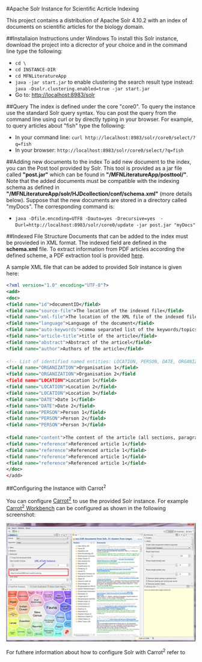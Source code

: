 #Apache Solr Instance for Scientific Acrticle Indexing

This project contains a distribution of Apache Solr 4.10.2 with an index of documents on scientific articles for the biology domain.


##Installaion Instructions under Windows
To install this Solr instance, download the project into a dicrector of your choice and in the command line type the following:
+ `cd \`
+ `cd INSTANCE-DIR`
+ `cd MFNLiteratureApp`
+ `java -jar start.jar` to enable clustering the search result type instead: `java -Dsolr.clustering.enabled=true -jar start.jar`
+ Go to: [http://localhost:8983/solr](http://localhost:8983/solr)

##Query
The index is defined under the core "core0". To query the instance use the standard Solr query syntax. You can post the query from the command line using curl or by directly typing in your browser. For example, to query articles about "fish" type the following:

+ In your command line: `curl http://localhost:8983/solr/core0/select/?q=fish`
+ In your browser: `http://localhost:8983/solr/core0/select/?q=fish`

##Adding new documents to the index
To add new document to the index, you can the Post tool provided by Solr. This tool is provided as a jar file called **"post.jar"** which can be found in **"/MFNLiteratureApp/posttool/"**. Note that the added documents must be compatible with the indexing schema as defined in **"/MFNLiteratureApp/solr/HJDcollection/conf/schema.xml"** (more details below). Suppose that the new documents are stored in a directory called "myDocs". The corresponding command is:

+ `java -Dfile.encoding=UTF8 -Dauto=yes -Drecursive=yes  -Durl=http://localhost:8983/solr/core0/update -jar post.jar "myDocs"`

##Indexed File Structure
Documents that can be added to the index must be provieded in XML format. The indexed field are defined in the **schema.xml** file. To extract information from PDF articles according the defined scheme, a PDF extraction tool is provided  [here](https://github.com/HatemMS2012/PDFExtractionTool).

A sample XML file that can be added to provided Solr instance is given here:

```XML
<?xml version="1.0" encoding="UTF-8"?>
<add>
<doc>
<field name="id">documentID</field>
<field name="source-file">The location of the indexed file</field>
<field name="xml-file">The location of the XML file of the indexed file</field>
<field name="language">Language of the document</field>
<field name="auto-keywords">comma separated list of the keywords/topics corresponding to the indexed article</field>
<field name="article-title">title of the article</field>
<field name="abstract">Abstract of the articel</field>
<field name="author">Authors of the article</field>

<!-- List of identified named entities: LOCATION, PERSON, DATE, ORGANIZATION -->
<field name="ORGANIZATION">Organisation 1</field>
<field name="ORGANIZATION">Organisation 2</field
<field name="LOCATION">Location 1</field>
<field name="LOCATION">Location 2</field>
<field name="LOCATION">Location 3</field>
<field name="DATE">Date 1</field>
<field name="DATE">Date 2</field>
<field name="PERSON">Person 1</field>
<field name="PERSON">Person 2</field>
<field name="PERSON">Person 3</field>

<field name="content">The content of the article (all sections, paragraphs, ... </field>
<field name="reference">Referenced article 1</field>
<field name="reference">Referenced article 1</field>
<field name="reference">Referenced article 1</field>
<field name="reference">Referenced article 1</field>
</doc>
</add>
```

##Configuring the Instance with Carrot<sup>2</sup>

You can configure [Carrot<sup>2</sup>](http://project.carrot2.org) to use the provided Solr instance. For example [Carrot<sup>2</sup> Workbench](http://project.carrot2.org/download.html) can be configured as shown in the following screenshot:

![Configure Carrot<sup>2</sup> Workbench](screenshots/CarrotWorkbenchConfiguration.png)

For futhere information about how to configure Solr with Carrot<sup>2</sup> refer to [](http://carrot2.github.io/solr-integration-strategies/carrot2-3.8.0/index.html)

